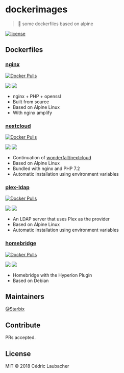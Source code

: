 # dockerimages

> 🐳 some dockerfiles based on alpine

[![license](https://img.shields.io/github/license/starbix/dockerimages.svg)](https://github.com/Starbix/dockerimages)

## Dockerfiles

### [nginx](https://github.com/Starbix/dockerimages/tree/master/nginx)
[![Docker Pulls](https://img.shields.io/docker/pulls/starbix/nginx.svg)](https://github.com/Starbix/dockerimages/tree/master/nginx)

[![](https://images.microbadger.com/badges/version/starbix/nginx.svg)](https://microbadger.com/images/starbix/nginx)
[![](https://images.microbadger.com/badges/image/starbix/nginx.svg)](https://microbadger.com/images/starbix/nginx)

- nginx + PHP + openssl
- Built from source
- Based on Alpine Linux
- With nginx amplify

### [nextcloud](https://github.com/Starbix/dockerimages/tree/master/nextcloud)
[![Docker Pulls](https://img.shields.io/docker/pulls/starbix/nextcloud.svg)](https://github.com/Starbix/dockerimages/tree/master/nextcloud)

[![](https://images.microbadger.com/badges/version/starbix/nextcloud.svg)](https://microbadger.com/images/starbix/nextcloud)
[![](https://images.microbadger.com/badges/image/starbix/nextcloud.svg)](https://microbadger.com/images/starbix/nextcloud)
- Continuation of [wonderfall/nextcloud](https://github.com/Wonderfall/dockerfiles/tree/master/nextcloud)
- Based on Alpine Linux
- Bundled with nginx and PHP 7.2
- Automatic installation using environment variables

### [plex-ldap](https://github.com/Starbix/dockerimages/tree/master/plex-ldap)
[![Docker Pulls](https://img.shields.io/docker/pulls/starbix/plex-ldap.svg)](https://github.com/Starbix/dockerimages/tree/master/plex-ldap)

[![](https://images.microbadger.com/badges/version/starbix/plex-ldap.svg)](https://microbadger.com/images/starbix/plex-ldap)
[![](https://images.microbadger.com/badges/image/starbix/plex-ldap.svg)](https://microbadger.com/images/starbix/plex-ldap)
- An LDAP server that uses Plex as the provider
- Based on Alpine Linux
- Automatic installation using environment variables

### [homebridge](https://github.com/Starbix/dockerimages/tree/master/homebridge)
[![Docker Pulls](https://img.shields.io/docker/pulls/starbix/homebridge.svg)](https://github.com/Starbix/dockerimages/tree/master/homebridge)

[![](https://images.microbadger.com/badges/version/starbix/homebridge.svg)](https://microbadger.com/images/starbix/homebridge)
[![](https://images.microbadger.com/badges/image/starbix/homebridge.svg)](https://microbadger.com/images/starbix/homebridge)

- Homebridge with the Hyperion Plugin
- Based on Debian

## Maintainers

[@Starbix](https://github.com/Starbix)

## Contribute

PRs accepted.

## License

MIT © 2018 Cédric Laubacher
